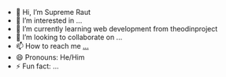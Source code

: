- 👋 Hi, I’m Supreme Raut
- 👀 I’m interested in ...
- 🌱 I’m currently learning web development from theodinproject
- 💞️ I’m looking to collaborate on ...
- 📫 How to reach me [...](https://www.facebook.com/profile.php?id=100090212209216)
- 😄 Pronouns: He/Him
- ⚡ Fun fact: ...

<!---
supreMe7492/supreMe7492 is a ✨ special ✨ repository because its `README.md` (this file) appears on your GitHub profile.
You can click the Preview link to take a look at your changes.
--->
